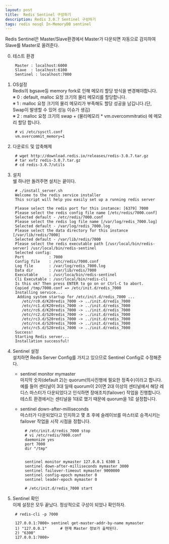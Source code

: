 ```yaml
---	
layout: post
title:  Redis Sentinel 구성하기
description: Redis 3.0.7 Sentinel 구성하기 
tags: redis nosql In-MemoryDB sentinel
---
```


Redis Sentinel은 Master/Slave환경에서 Master가 다운되면 자동으로 감지하여 Slave를 Master로 올려준다.


0. 테스트 환경
	
		Master : localhost:6000
		Slave  : localhost:6100  
		Sentinel : localhost:7000


1. OS설정  
	Redis의 bgsave등 memory fork로 인해 메모리 할당 방식을 변경해야합니다.  
	※ 0 : default, malloc 요청 크기의 물리 메모리를 할당합니다.  
	※ 1 : malloc 요청 크기의 물리 메모리가 부족해도 할당 성공을 남깁니다.(단, Swap이 발생할 수 있어 성능 이슈가 생김)  
	※ 2 : malloc 요청 크기의 swap + (물리메모리 * vm.overcommitratio) 에 메모리 할당 합니다.  
				
		# vi /etc/sysctl.conf
		vm.overcommit_memory=1

2. 다운로드 및 압축해제  

		# wget http://download.redis.io/releases/redis-3.0.7.tar.gz
		# tar xvfz redis-3.0.7.tar.gz
		# cd redis-3.0.7/utils

3. 설치  
	쉘 하나만 돌려주면 설치는 끝이다.
  
		# ./install_server.sh 
		Welcome to the redis service installer
		This script will help you easily set up a running redis server
		
		Please select the redis port for this instance: [6379] 7000             
		Please select the redis config file name [/etc/redis/7000.conf]			
		Selected default - /etc/redis/7000.conf			
		Please select the redis log file name [/var/log/redis_7000.log] 		
		Selected default - /var/log/redis_7000.log
		Please select the data directory for this instance [/var/lib/redis/7000] 	
		Selected default - /var/lib/redis/7000
		Please select the redis executable path [/usr/local/bin/redis-server] /usr/local/bin/redis-sentinel
		Selected config:
		Port           : 7000
		Config file    : /etc/redis/7000.conf
		Log file       : /var/log/redis_7000.log
		Data dir       : /var/lib/redis/7000
		Executable     : /usr/loca/bin/redis-sentinel
		Cli Executable : /usr/local/bin/redis-cli
		Is this ok? Then press ENTER to go on or Ctrl-C to abort.
		Copied /tmp/7000.conf => /etc/init.d/redis_7000
		Installing service...
		 Adding system startup for /etc/init.d/redis_7000 ...
		   /etc/rc0.d/K20redis_7000 -> ../init.d/redis_7000
		   /etc/rc1.d/K20redis_7000 -> ../init.d/redis_7000
		   /etc/rc6.d/K20redis_7000 -> ../init.d/redis_7000
		   /etc/rc2.d/S20redis_7000 -> ../init.d/redis_7000
		   /etc/rc3.d/S20redis_7000 -> ../init.d/redis_7000
		   /etc/rc4.d/S20redis_7000 -> ../init.d/redis_7000
		   /etc/rc5.d/S20redis_7000 -> ../init.d/redis_7000
		Success!
		Starting Redis server...
		Installation successful!
		
4. Sentinel 설정  
	설치하면 Redis Server Config를 가지고 있으므로 Sentinel Config로 수정해준다.  
	- sentinel monitor mymaster  
		마지막 숫자(default 2)는 quorum(의사진행에 필요한 정족수)이라고 합니다. 예를 들어 센티널이 3대 일때 quorum이 2이면 2대 이상의 센티널에서 해당 레디스 마스터가 다운되었다고 인식하면 장애조치(failover) 작업을 진행합니다.     
		테스트 환경에서는 센티널을 1대로 했기 때문에 quorum을 1로 설정합니다.
	
	- sentinel down-after-milliseconds  
		마스터가 다운되었다고 인지하고 몇 초 후에 슬레이브를 마스터로 승격시키는 failover 작업을 시작 시점을 정합니다.  

			# /etc/init.d/redis_7000 stop
			# vi /etc/redis/7000.conf
			daemonize yes
			port 7000
			dir "/tmp"
			
	
			sentinel monitor mymaster 127.0.0.1 6300 1 
			sentinel down-after-milliseconds mymaster 3000
			sentinel failover-timeout mymaster 9000000
			sentinel config-epoch mymaster 0
			sentinel leader-epoch mymaster 0

 			# /etc/init.d/redis_7000 start


5. Sentinel 확인  
	이제 설정은 모두 끝났다. 정상적으로 구성이 되었나 확인하자.
	
		# redis-cli -p 7000 

		127.0.0.1:7000> sentinel get-master-addr-by-name mymaster
		1) "127.0.0.1"  	# 현재 Master 정보가 출력된다.
		2) "6300"
		127.0.0.1:7000>